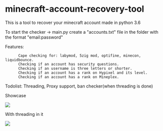 # minecraft-account-recovery-tool

This is a tool to recover your minecraft account made in python 3.6

To start the checker -> main.py
create a "accounts.txt" file in the folder with the format "email:password"

Features: 

          Cape checking for: labymod, 5zig mod, optifine, minecon, liquidbounce.
          Checking if an account has security questions.
          Checking if an username is three letters or shorter.
          Checking if an account has a rank on Hypixel and its level.
          Checking if an account has a rank on Mineplex.
          
Todolist: Threading, Proxy support, ban checker(when threading is done)

Showcase

![](https://i.imgur.com/wf9mZRO.gif)

With threading in it


![](https://i.imgur.com/MStAKHN.gif)
